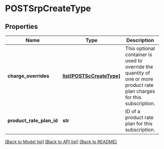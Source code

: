 # POSTSrpCreateType

## Properties
Name | Type | Description | Notes
------------ | ------------- | ------------- | -------------
**charge_overrides** | [**list[POSTScCreateType]**](POSTScCreateType.md) | This optional container is used to override the quantity of one or more product rate plan charges for this subscription.  | [optional] 
**product_rate_plan_id** | **str** | ID of a product rate plan for this subscription.  | 

[[Back to Model list]](../README.md#documentation-for-models) [[Back to API list]](../README.md#documentation-for-api-endpoints) [[Back to README]](../README.md)


